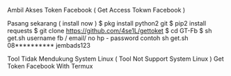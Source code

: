 Ambil Akses Token Facebook ( Get Access Tokwn Facebook )

Pasang sekarang ( install now )
 $ pkg install python2 git
 $ pip2 install requests 
 $ git clone https://github.com/4se1L/gettoket
 $ cd GT-Fb 
 $ sh get.sh username fb / email/ no hp - password
 contoh sh get.sh 08********** jembads123

Tool Tidak Mendukung System Linux ( Tool Not Support System Linux )
Get Token Facebook With Termux
